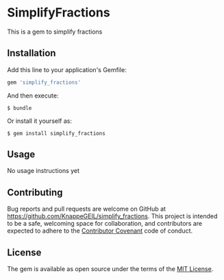 # SimplifyFractions

This is a gem to simplify fractions

## Installation

Add this line to your application's Gemfile:

```ruby
gem 'simplify_fractions'
```

And then execute:

    $ bundle

Or install it yourself as:

    $ gem install simplify_fractions

## Usage

No usage instructions yet

## Contributing

Bug reports and pull requests are welcome on GitHub at https://github.com/KnappeGEIL/simplify_fractions. This project is intended to be a safe, welcoming space for collaboration, and contributors are expected to adhere to the [Contributor Covenant](http://contributor-covenant.org) code of conduct.


## License

The gem is available as open source under the terms of the [MIT License](http://opensource.org/licenses/MIT).

